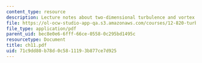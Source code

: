 ```yaml
---
content_type: resource
description: Lecture notes about two-dimensional turbulence and vortex dynamics.
file: https://ol-ocw-studio-app-qa.s3.amazonaws.com/courses/12-820-turbulence-in-the-ocean-and-atmosphere-spring-2006/71c9dd80b78d0c5811193b877ce7d925_ch11.pdf
file_type: application/pdf
parent_uid: bec8e0e6-6fff-66ce-0558-0c295bd1495c
resourcetype: Document
title: ch11.pdf
uid: 71c9dd80-b78d-0c58-1119-3b877ce7d925
---
```

